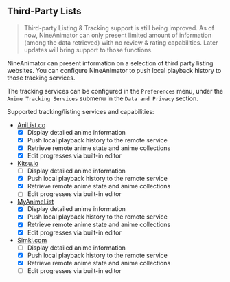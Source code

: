 ## Third-Party Lists

>
> Third-party Listing & Tracking support is still being improved. As of now, NineAnimator can only
> present limited amount of information (among the data retrieved) with no review & rating
> capabilities. Later updates will bring support to those functions.
>

NineAnimator can present information on a selection of third party listing websites. You can configure
NineAnimator to push local playback history to those tracking services.

The tracking services can be configured in the `Preferences` menu, under the `Anime Tracking Services`
submenu in the `Data and Privacy` section.

Supported tracking/listing services and capabilities:

- [AniList.co](//anilist.co)
    - [x] Display detailed anime information
    - [x] Push local playback history to the remote service
    - [x] Retrieve remote anime state and anime collections
    - [x] Edit progresses via built-in editor
- [Kitsu.io](//kitsu.io)
    - [ ] Display detailed anime information
    - [x] Push local playback history to the remote service
    - [x] Retrieve remote anime state and anime collections
    - [ ] Edit progresses via built-in editor
- [MyAnimeList](//myanimelist.net)
    - [x] Display detailed anime information
    - [x] Push local playback history to the remote service
    - [x] Retrieve remote anime state and anime collections
    - [x] Edit progresses via built-in editor
- [Simkl.com](//simkl.com)
    - [ ] Display detailed anime information
    - [x] Push local playback history to the remote service
    - [x] Retrieve remote anime state and anime collections
    - [ ] Edit progresses via built-in editor
